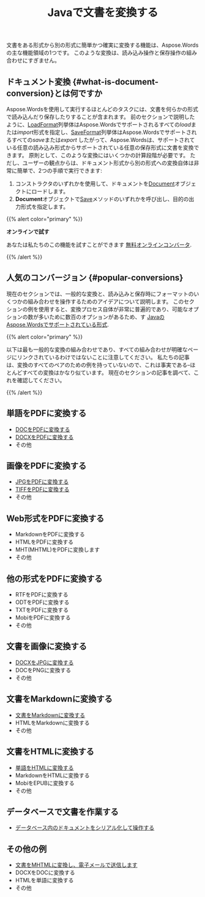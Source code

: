﻿---
title: Javaで文書を変換する
second_title: Aspose.WordsのためのJava
articleTitle: 文書を変換する
linktitle: 文書を変換する
type: docs
weight: 30
url: /ja/java/convert-a-document/
description: "文書をある形式から別の形式に簡単に変換できます。 DOCXやDOCなどのMicrosoft Word形式、ODTやOTTなどのOpenDocument形式、HTMLやXHTMLなどのweb形式、MarkDownやTXTなどのテキスト形式、Javaを使用したその他の最も一般的な形式で作業できます。"
timestamp: 2024-09-25-11-08-55
---

文書をある形式から別の形式に簡単かつ確実に変換する機能は、Aspose.Wordsの主な機能領域の1つです。 このような変換は、読み込み操作と保存操作の組み合わせにすぎません。

## ドキュメント変換 {#what-is-document-conversion}とは何ですか

Aspose.Wordsを使用して実行するほとんどのタスクには、文書を何らかの形式で読み込んだり保存したりすることが含まれます。 前のセクションで説明したように、[LoadFormat](https://reference.aspose.com/words/java/com.aspose.words/loadformat/)列挙体はAspose.Wordsでサポートされるすべての*load*または*import*形式を指定し、[SaveFormat](https://reference.aspose.com/words/java/com.aspose.words/saveformat/)列挙体はAspose.Wordsでサポートされるすべての*save*または*export* したがって、Aspose.Wordsは、サポートされている任意の読み込み形式からサポートされている任意の保存形式に文書を変換できます。 原則として、このような変換にはいくつかの計算段階が必要です。 ただし、ユーザーの観点からは、ドキュメント形式から別の形式への変換自体は非常に簡単で、2つの手順で実行できます:

1. コンストラクタのいずれかを使用して、ドキュメントを[Document](https://reference.aspose.com/words/java/com.aspose.words/document/)オブジェクトにロードします。
1. **Document**オブジェクトで[Save](https://reference.aspose.com/words/java/com.aspose.words/document/#save-java.lang.String-int)メソッドのいずれかを呼び出し、目的の出力形式を指定します。

{{% alert color="primary" %}}

**オンラインで試す**

あなたは私たちのこの機能を試すことができます [無料オンラインコンバータ](https://products.aspose.app/words/conversion).

{{% /alert %}}

## 人気のコンバージョン {#popular-conversions}

現在のセクションでは、一般的な変換と、読み込みと保存時にフォーマットのいくつかの組み合わせを操作するためのアイデアについて説明します。 このセクションの例を使用すると、変換プロセス自体が非常に普遍的であり、可能なオプションの数が多いために数百のオプションがあるため、す [JavaのAspose.Wordsでサポートされている形式](/words/java/supported-document-formats/).

{{% alert color="primary" %}}

以下は最も一般的な変換の組み合わせであり、すべての組み合わせが明確なページにリンクされているわけではないことに注意してください。 私たちの記事は、変換のすべてのペアのための例を持っていないので、これは事実である–ほとんどすべての変換はかなり似ています。 現在のセクションの記事を調べて、これを確認してください。

{{% /alert %}}

<div class="row">
	<div class="col-md-6">
		<h2>単語をPDFに変換する</h2>
			<ul>
				<li><a href="/words/java/convert-a-document-to-pdf/#converting-doc-or-docx-to-pdf">DOCをPDFに変換する</a></li>
				<li><a href="/words/java/convert-a-document-to-pdf/#converting-doc-or-docx-to-pdf">DOCXをPDFに変換する</a></li>
				<li>その他</li>
			</ul>
		<h2>画像をPDFに変換する</h2>
			<ul>
				<li><a href="/words/java/convert-a-document-to-pdf/#convert-an-image-to-pdf">JPGをPDFに変換する</a></li>
				<li><a href="/words/java/convert-a-document-to-pdf/#convert-an-image-to-pdf">TIFFをPDFに変換する</a></li>
				<li>その他</li>
			</ul>
		<h2>Web形式をPDFに変換する</h2>
			<ul>
				<li>MarkdownをPDFに変換する</li>
				<li>HTMLをPDFに変換する</li>
				<li>MHT(MHTML)をPDFに変換します</li>
				<li>その他</li>
			</ul>
		<h2>他の形式をPDFに変換する</h2>
			<ul>
				<li>RTFをPDFに変換する</li>
				<li>ODTをPDFに変換する</li>
				<li>TXTをPDFに変換する</li>
				<li>MobiをPDFに変換する</li>
				<li>その他</li>
			</ul>
	</div>
	<div class="col-md-6">
		<h2>文書を画像に変換する</h2>
			<ul>
				<li><a href="/words/java/convert-a-document-to-an-image/">DOCXをJPGに変換する</a></li>
				<li>DOCをPNGに変換する</li>
				<li>その他</li>
			</ul>
		<h2>文書をMarkdownに変換する</h2>
			<ul>
				<li><a href="/words/java/convert-a-document-to-markdown/">文書をMarkdownに変換する</a></li>
				<li>HTMLをMarkdownに変換する</li>
				<li>その他</li>
			</ul>
		<h2>文書をHTMLに変換する</h2>
			<ul>
				<li><a href="/words/java/convert-a-document-to-html-mhtml-or-epub/#convert-a-document">単語をHTMLに変換する</a></li>
				<li>MarkdownをHTMLに変換する</li>
				<li>MobiをEPUBに変換する</li>
				<li>その他</li>
			</ul>
		<h2>データベースで文書を作業する</h2>
			<ul>
				<li><a href="/words/java/serialize-and-work-with-a-document-in-a-database/">データベース内のドキュメントをシリアル化して操作する</a></li>
			</ul>
		<h2>その他の例</h2>
			<ul>
				<li><a href="/words/java/convert-a-document-to-mhtml-and-send-it-by-email/">文書をMHTMLに変換し、電子メールで送信します</a></li>
				<li>DOCXをDOCに変換する</li>
				<li>HTMLを単語に変換する</li>
				<li>その他</li>
			</ul>
	</div>
</div>

